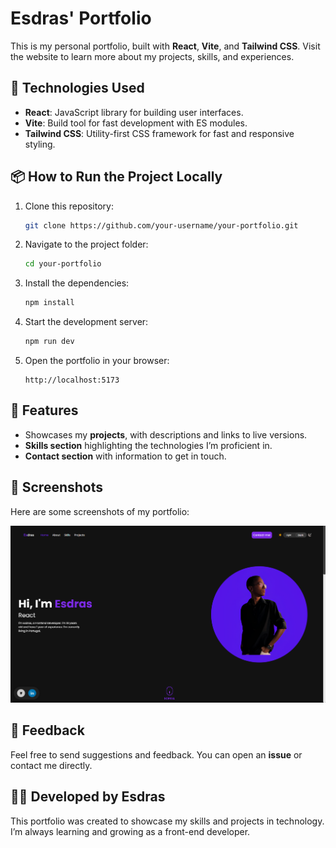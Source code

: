 # Esdras' Portfolio

This is my personal portfolio, built with **React**, **Vite**, and **Tailwind CSS**. Visit the website to learn more about my projects, skills, and experiences.

## 🚀 Technologies Used

- **React**: JavaScript library for building user interfaces.
- **Vite**: Build tool for fast development with ES modules.
- **Tailwind CSS**: Utility-first CSS framework for fast and responsive styling.

## 📦 How to Run the Project Locally

1. Clone this repository:

    ```bash
    git clone https://github.com/your-username/your-portfolio.git
    ```

2. Navigate to the project folder:

    ```bash
    cd your-portfolio
    ```

3. Install the dependencies:

    ```bash
    npm install
    ```

4. Start the development server:

    ```bash
    npm run dev
    ```

5. Open the portfolio in your browser:

    ```
    http://localhost:5173
    ```

## 🔧 Features

- Showcases my **projects**, with descriptions and links to live versions.
- **Skills section** highlighting the technologies I’m proficient in.
- **Contact section** with information to get in touch.

## 📸 Screenshots

Here are some screenshots of my portfolio:

![Home Page](./src/assets/screenshot.png)

## 💬 Feedback

Feel free to send suggestions and feedback. You can open an **issue** or contact me directly.

## 👨‍💻 Developed by Esdras

This portfolio was created to showcase my skills and projects in technology. I’m always learning and growing as a front-end developer.
